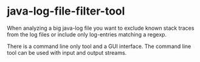 # java-log-file-filter-tool
When analyzing a big java-log file you want to exclude known stack traces from the log files or include only log-entries matching a regexp.

There is a command line only tool and a GUI interface.
The command line tool can be used with input and output streams.
